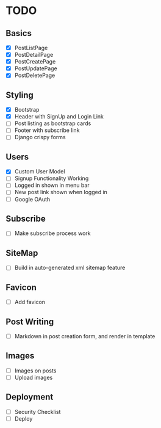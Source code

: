 # TODO

## Basics
- [x] PostListPage
- [x] PostDetailPage
- [x] PostCreatePage
- [x] PostUpdatePage
- [x] PostDeletePage

## Styling
- [x] Bootstrap
- [x] Header with SignUp and Login Link
- [ ] Post listing as bootstrap cards
- [ ] Footer with subscribe link
- [ ] Django crispy forms

## Users
- [x] Custom User Model
- [ ] Signup Functionality Working
- [ ] Logged in shown in menu bar
- [ ] New post link shown when logged in
- [ ] Google OAuth

## Subscribe
- [ ] Make subscribe process work

## SiteMap
- [ ] Build in auto-generated xml sitemap feature

## Favicon
- [ ] Add favicon

## Post Writing
- [ ] Markdown in post creation form, and render in template

## Images
- [ ] Images on posts
- [ ] Upload images

## Deployment
- [ ] Security Checklist
- [ ] Deploy
